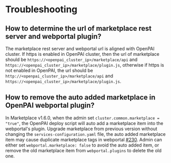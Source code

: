 # Troubleshooting

## How to determine the url of marketplace rest server and webportal plugin?

The marketplace rest server and webportal url is aligned with OpenPAI cluster. If https is enabled in OpenPAI cluster, then the url of marketplace should be `https://<openpai_cluster_ip>/marketplace/api` and `https://<openpai_cluster_ip>/marketplace/plugin.js`, otherwise if https is not enabled in OpenPAI, the url should be `http://<openpai_cluster_ip>/marketplace/api` and `https://<openpai_cluster_ip>/marketplace/plugin.js`.

## How to remove the auto added marketplace in OpenPAI webportal plugin?

In Marketplace v1.6.0, when the admin set `cluster.common.marketplace = "true"`, the OpenPAI deploy script will auto add a marketplace item into the webportal's plugin.
Upgrade marketplace from previous version without changing the `services-configuration.yaml` file, the auto added marketplace item may cause duplicate marketplace tags in webportal [#230](https://github.com/microsoft/openpaimarketplace/issues/230).
Admin can either set `webportal.marketplace: false` to avoid the auto added item, or remove the old marketplace item from `webportal.plugins` to delete the old one.
